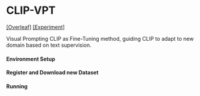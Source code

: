 # CLIP-VPT
[[Overleaf]]() [[Experiment]](https://docs.google.com/spreadsheets/d/1VdLHwpSc6WaDBDBAlwTeeVHV2-NfAFiPXYJk1-J5hxs)

Visual Prompting CLIP as Fine-Tuning method, guiding CLIP to adapt to new domain based on text supervision. 

#### Environment Setup 

#### Register and Download new Dataset

#### Running
